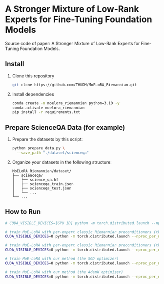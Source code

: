 # A Stronger Mixture of Low-Rank Experts for Fine-Tuning Foundation Models
Source code of paper: A Stronger Mixture of Low-Rank Experts for Fine-Tuning Foundation Models.

## Install
1. Clone this repository
   ```bash
   git clone https://github.com/THUDM/MoELoRA_Riemannian.git
   ```
2. Install dependencies
   ```bash
   conda create -n moelora_riemannian python=3.10 -y
   conda activate moelora_riemannian
   pip install -r requirements.txt
   ```
## Prepare ScienceQA Data (for example)

1. Prepare the datasets by this script:
   ```bash
   python prepare_data.py \
     --save_path "./dataset/scienceqa" 
   ```

2. Organize your datasets in the following structure:
   ```
   MoELoRA_Riemannian/dataset/
   ├── scienceqa/
   │   ├── science_qa.hf
   │   ├── scienceqa_train.json
   │   ├── scienceqa_test.json
   │   └── ...
   └── ...
   ```

## How to Run
```bash
# CUDA_VISIBLE_DEVICES=[GPU ID] python -m torch.distributed.launch --nproc_per_node 1 [TRAINING_SCRIPT] [DATASET] [OPTIMIZER] [METHOD]

# train MoE-LoRA with per-expert classic Riemannian preconditioners (the SGD optimizer)
CUDA_VISIBLE_DEVICES=0 python -m torch.distributed.launch --nproc_per_node 1 train_llama.py ScienceQA sgd riemannian

# train MoE-LoRA with per-expert classic Riemannian preconditioners (the AdamW optimizer)
CUDA_VISIBLE_DEVICES=0 python -m torch.distributed.launch --nproc_per_node 1 train_llama.py ScienceQA adamw riemannian

# train MoE-LoRA with our method (the SGD optimizer)
CUDA_VISIBLE_DEVICES=0 python -m torch.distributed.launch --nproc_per_node 1 train_llama.py ScienceQA sgd ourmethod

# train MoE-LoRA with our method (the AdamW optimizer)
CUDA_VISIBLE_DEVICES=0 python -m torch.distributed.launch --nproc_per_node 1 train_llama.py ScienceQA adamw ourmethod
```
